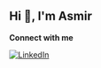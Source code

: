## Hi 👋, I'm Asmir  

**Connect with me**
<div>
<a href="https://www.linkedin.com/in/asmirh/">
<img alt="LinkedIn" src="https://img.shields.io/badge/linkedin%20-%230077B5.svg?&style=for-the-badge&logo=linkedin&logoColor=white"/>
</a>
  </div>
